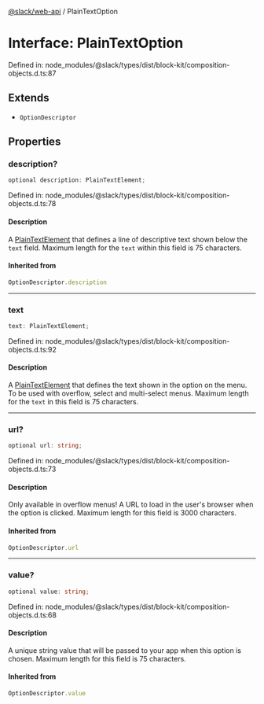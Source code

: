 [@slack/web-api](../index.md) / PlainTextOption

# Interface: PlainTextOption

Defined in: node\_modules/@slack/types/dist/block-kit/composition-objects.d.ts:87

## Extends

- `OptionDescriptor`

## Properties

### description?

```ts
optional description: PlainTextElement;
```

Defined in: node\_modules/@slack/types/dist/block-kit/composition-objects.d.ts:78

#### Description

A [PlainTextElement](PlainTextElement.md) that defines a line of descriptive text shown below the `text` field.
Maximum length for the `text` within this field is 75 characters.

#### Inherited from

```ts
OptionDescriptor.description
```

***

### text

```ts
text: PlainTextElement;
```

Defined in: node\_modules/@slack/types/dist/block-kit/composition-objects.d.ts:92

#### Description

A [PlainTextElement](PlainTextElement.md) that defines the text shown in the option on the menu. To be used with
overflow, select and multi-select menus. Maximum length for the `text` in this field is 75 characters.

***

### url?

```ts
optional url: string;
```

Defined in: node\_modules/@slack/types/dist/block-kit/composition-objects.d.ts:73

#### Description

Only available in overflow menus! A URL to load in the user's browser when the option is clicked.
Maximum length for this field is 3000 characters.

#### Inherited from

```ts
OptionDescriptor.url
```

***

### value?

```ts
optional value: string;
```

Defined in: node\_modules/@slack/types/dist/block-kit/composition-objects.d.ts:68

#### Description

A unique string value that will be passed to your app when this option is chosen.
Maximum length for this field is 75 characters.

#### Inherited from

```ts
OptionDescriptor.value
```
